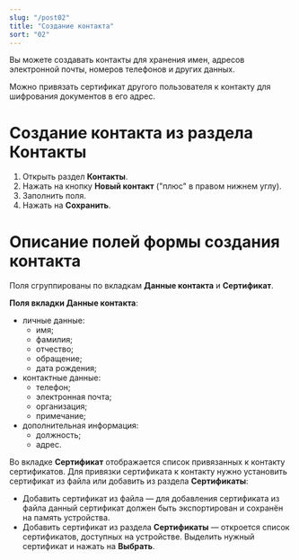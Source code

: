 ```yaml
---
slug: "/post02"
title: "Создание контакта"
sort: "02"
---
```


Вы можете создавать контакты для хранения имен, адресов электронной почты, номеров телефонов и других данных. 

Можно привязать сертификат другого пользователя к контакту для шифрования документов в его адрес.

# Создание контакта из раздела Контакты

1. Открыть раздел **Контакты**.
2. Нажать на кнопку **Новый контакт** ("плюс" в правом нижнем углу).
3. Заполнить поля.
4. Нажать на **Сохранить**.

# Описание полей формы создания контакта

Поля сгруппированы по вкладкам **Данные контакта** и **Сертификат**.

**Поля вкладки Данные контакта**:
- личные данные:
  - имя;
  - фамилия;
  - отчество;
  - обращение;
  - дата рождения;
- контактные данные:
  - телефон;
  - электронная почта;
  - организация;
  - примечание;
- дополнительная информация:
  - должность;
  - адрес.

Во вкладке **Сертификат** отображается список привязанных к контакту сертификатов. Для привязки сертификата к контакту нужно установить сертификат из файла или добавить из раздела **Сертификаты**:
- Добавить сертификат из файла — для добавления сертификата из файла данный сертификат должен быть экспортирован и сохранён на память устройства.
- Добавить сертификат из раздела **Сертификаты** — откроется список сертификатов, доступных на устройстве. Выделить нужный сертификат и нажать на **Выбрать**.